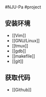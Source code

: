 #NJU-Pa #project
## 安装环境
- [[Vim]]
- [[GNU/Linux]]
- [[tmux]]
- [[gdb]]
- [[makefile]]
- [[git]]
## 获取代码
- [[Github]] 